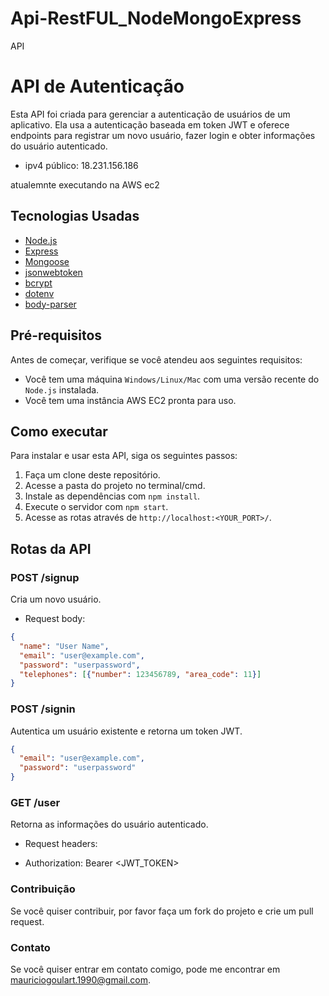 # Api-RestFUL_NodeMongoExpress
API

# API de Autenticação

Esta API foi criada para gerenciar a autenticação de usuários de um aplicativo. Ela usa a autenticação baseada em token JWT e oferece endpoints para registrar um novo usuário, fazer login e obter informações do usuário autenticado.

- ipv4 público: 18.231.156.186

atualemnte executando na AWS ec2

## Tecnologias Usadas

* [Node.js](https://nodejs.org/)
* [Express](https://expressjs.com/)
* [Mongoose](https://mongoosejs.com/)
* [jsonwebtoken](https://github.com/auth0/node-jsonwebtoken)
* [bcrypt](https://github.com/kelektiv/node.bcrypt.js)
* [dotenv](https://github.com/motdotla/dotenv)
* [body-parser](https://github.com/expressjs/body-parser)

## Pré-requisitos

Antes de começar, verifique se você atendeu aos seguintes requisitos:

* Você tem uma máquina `Windows/Linux/Mac` com uma versão recente do `Node.js` instalada.
* Você tem uma instância AWS EC2 pronta para uso.

## Como executar

Para instalar e usar esta API, siga os seguintes passos:

1. Faça um clone deste repositório.
2. Acesse a pasta do projeto no terminal/cmd.
3. Instale as dependências com `npm install`.
4. Execute o servidor com `npm start`.
5. Acesse as rotas através de `http://localhost:<YOUR_PORT>/`.

## Rotas da API

### POST /signup

Cria um novo usuário.

- Request body: 

```json
{
  "name": "User Name",
  "email": "user@example.com",
  "password": "userpassword",
  "telephones": [{"number": 123456789, "area_code": 11}]
}
```

### POST /signin

Autentica um usuário existente e retorna um token JWT.

```json
{
  "email": "user@example.com",
  "password": "userpassword"
}
```

### GET /user
Retorna as informações do usuário autenticado.

- Request headers:

- Authorization: Bearer <JWT_TOKEN>


### Contribuição
Se você quiser contribuir, por favor faça um fork do projeto e crie um pull request.

### Contato
Se você quiser entrar em contato comigo, pode me encontrar em <mauriciogoulart.1990@gmail.com>.